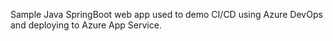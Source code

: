 Sample Java SpringBoot web app used to demo CI/CD using Azure DevOps and deploying to Azure App Service.


